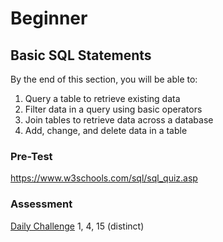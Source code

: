 # Beginner
## Basic SQL Statements
By the end of this section, you will be able to: 
1. Query a table to retrieve existing data
1. Filter data in a query using basic operators
1. Join tables to retrieve data across a database
1. Add, change, and delete data in a table

### Pre-Test
https://www.w3schools.com/sql/sql_quiz.asp

### Assessment 
[Daily Challenge](https://www.sqlprep.com/sc_dailychallenge) 1, 4, 15 (distinct)

